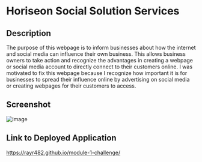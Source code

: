# Horiseon Social Solution Services

## Description

The purpose of this webpage is to inform businesses about how the internet and social media can influence their own business. This allows business owners to take action and recognize the advantages in creating a webpage or social media account to directly connect to their customers online. I was motivated to fix this webpage because I recognize how important it is for businesses to spread their influence online by advertising on social media or creating webpages for their customers to access.

## Screenshot

![image](https://user-images.githubusercontent.com/128929611/229241925-b14ee36c-86e2-4f2c-824d-858f1e5c098f.png)

## Link to Deployed Application

https://rayr482.github.io/module-1-challenge/
